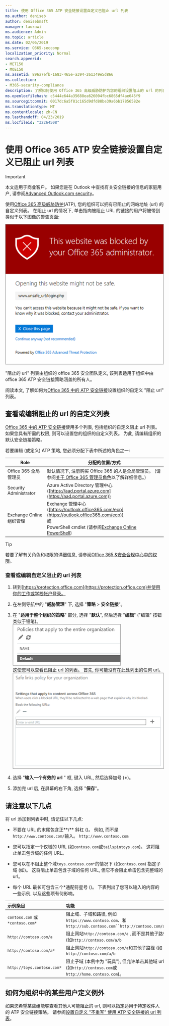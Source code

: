 ```yaml
---
title: 使用 Office 365 ATP 安全链接设置自定义已阻止 url 列表
ms.author: deniseb
author: denisebmsft
manager: laurawi
ms.audience: Admin
ms.topic: article
ms.date: 02/06/2019
ms.service: O365-seccomp
localization_priority: Normal
search.appverid:
- MET150
- MOE150
ms.assetid: 896a7efb-1683-465e-a394-261349e5d866
ms.collection:
- M365-security-compliance
description: 了解如何使用 Office 365 高级威胁防护为您的组织设置阻止的 url 的列表。 阻止的 url 将根据 ATP 安全链接策略应用于电子邮件和 Office 文档。
ms.openlocfilehash: c5444e644a35688ea626004fbc6865df4ae645f9
ms.sourcegitcommit: 0017dc6a5f81c165d9dfd88be39a6bb17856582e
ms.translationtype: MT
ms.contentlocale: zh-CN
ms.lasthandoff: 04/23/2019
ms.locfileid: "32264508"
---
```

# <a name="set-up-a-custom-blocked-urls-list-using-office-365-atp-safe-links"></a>使用 Office 365 ATP 安全链接设置自定义已阻止 url 列表

> [!IMPORTANT]
> 本文适用于商业客户。 如果您是在 Outlook 中查找有关安全链接的信息的家庭用户, 请参阅[Advanced Outlook.com security](https://support.office.com/article/advanced-outlook-com-security-for-office-365-subscribers-882d2243-eab9-4545-a58a-b36fee4a46e2)。

使用[Office 365 高级威胁防护](office-365-atp.md)(ATP), 您的组织可以拥有已阻止的网站地址 (url) 的自定义列表。 在阻止 url 的情况下, 单击指向被阻止 URL 的链接的用户将被带到类似于以下图像的[警告页面](atp-safe-links-warning-pages.md): 
  
![阻止此网站](media/6b4bda2d-a1e6-419e-8b10-588e83c3af3f.png)
  
"阻止的 url" 列表由组织的 office 365 安全团队定义, 该列表适用于组织中由 office 365 ATP 安全链接策略涵盖的所有人。 
  
阅读本文, 了解如何为[Office 365 中的 ATP 安全链接](atp-safe-links.md)设置组织的自定义 "阻止 url" 列表。
  
## <a name="view-or-edit-a-custom-list-of-blocked-urls"></a>查看或编辑阻止的 url 的自定义列表

[Office 365 中的 ATP 安全链接](atp-safe-links.md)使用多个列表, 包括组织的自定义阻止 url 列表。 如果您具有所需的权限, 则可以设置您的组织的自定义列表。 为此, 请编辑组织的默认安全链接策略。

若要编辑 (或定义) ATP 策略, 您必须分配下表中所述的角色之一: 

|Role  |分配的位置/方式  |
|---------|---------|
|Office 365 全局管理员 |默认情况下, 注册购买 Office 365 的人是全局管理员。 (请参阅[关于 Office 365 管理员角色](https://docs.microsoft.com/office365/admin/add-users/about-admin-roles)以了解详细信息。)         |
|Security Administrator |Azure Active Directory 管理中心 ([https://aad.portal.azure.com](https://aad.portal.azure.com))|
|Exchange Online 组织管理 |Exchange 管理中心 ([https://outlook.office365.com/ecp](https://outlook.office365.com/ecp)) <br>或 <br>  PowerShell cmdlet (请参阅[Exchange Online PowerShell](https://docs.microsoft.com/powershell/exchange/exchange-online/exchange-online-powershell?view=exchange-ps)) |

> [!TIP]
> 若要了解有关角色和权限的详细信息, 请参阅[Office 365 &amp;安全合规中心中的权限](permissions-in-the-security-and-compliance-center.md)。

### <a name="to-view-or-edit-a-custom-blocked-urls-list"></a>查看或编辑自定义阻止的 url 列表
  
1. 转到[https://protection.office.com](https://protection.office.com)并使用你的工作或学校帐户登录。 
    
2. 在左侧导航中的 "**威胁管理**" 下, 选择 "**策略** \> **安全链接**"。
    
3. 在 "**适用于整个组织的策略**" 部分, 选择 "**默认**", 然后选择 "**编辑**" ("编辑" 按钮类似于铅笔)。<br/>![单击 "编辑" 编辑安全链接保护的默认策略](media/d08f9615-d947-4033-813a-d310ec2c8cca.png)<br/>这使您可以查看已阻止 url 的列表。 首先, 你可能没有在此处列出的任何 url。<br/>!["默认安全链接策略" 中的 "阻止的 url" 列表](media/575e1449-6191-40ac-b626-030a2fd3fb11.png)
  
4. 选择 "**输入一个有效的 url** " 框, 键入 URL, 然后选择加号 (**+**)。 

5. 添加完 url 后, 在屏幕的右下角, 选择 "**保存**"。
    
## <a name="a-few-things-to-keep-in-mind"></a>请注意以下几点

将 url 添加到列表中时, 请记住以下几点: 

- 不要在 URL 的末尾包含正**/** 斜杠 ()。 例如, 而不是`http://www.contoso.com/`输入。 `http://www.contoso.com`
    
- 您可以指定一个仅域的 URL (如`contoso.com`或`tailspintoys.com`)。 这将阻止单击包含域的任何 URL。

- 您可以在不阻止整个域`toys.contoso.com*`的情况下 (如`contoso.com`) 指定子域 (如)。 这将阻止单击包含子域的任何 URL, 但它不会阻止单击包含完整域的 url。  
    
- 每个 URL 最长可包含三个\*通配符星号 ()。 下表列出了您可以输入的内容的一些示例, 以及这些项有何影响。
    
|**示例条目**|**功能**|
|:-----|:-----|
|`contoso.com` 或 `*contoso.com*`  <br/> |阻止域、子域和路径, 例如`https://www.contoso.com`、和`http://sub.contoso.com``http://contoso.com/abc`  <br/> |
|`http://contoso.com/a`  <br/> |阻止网站`http://contoso.com/a` , 而不是其他子路径 (如`http://contoso.com/a/b`  <br/> |
|`http://contoso.com/a*`  <br/> |阻止网站`http://contoso.com/a`和其他子路径 (如`http://contoso.com/a/b`  <br/> |
|`http://toys.contoso.com*`  <br/> |阻止子域 (本例中为 "玩具"), 但允许单击其他域 url (如`http://contoso.com`或`http://home.contoso.com`)。  <br/> |
   

## <a name="how-to-define-exceptions-for-certain-users-in-an-organization"></a>如何为组织中的某些用户定义例外

如果您希望某些组能够查看其他人可能阻止的 url, 则可以指定适用于特定收件人的 ATP 安全链接策略。 请参阅[设置自定义 "不重写" 使用 ATP 安全链接的 url 列表](set-up-a-custom-do-not-rewrite-urls-list-with-atp.md)。
  

